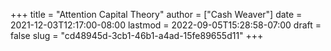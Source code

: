 +++
title = "Attention Capital Theory"
author = ["Cash Weaver"]
date = 2021-12-03T12:17:00-08:00
lastmod = 2022-09-05T15:28:58-07:00
draft = false
slug = "cd48945d-3cb1-46b1-a4ad-15fe89655d11"
+++
